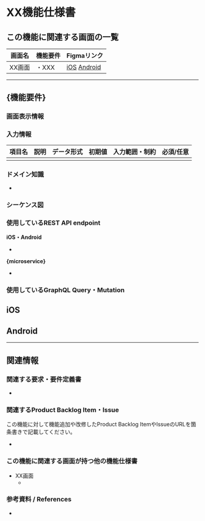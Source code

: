 # XX機能仕様書
## この機能に関連する画面の一覧

<!-- 
この機能に含まれる画面名と、各画面の機能要件を表に記載してください。
iOS、AndroidそれぞれのFigmaのリンクを記載してください。
-->

| 画面名  | 機能要件 | Figmaリンク            |
|------|------|---------------------|
| XX画面 | ・XXX | [iOS]() [Android]() |

---

## {機能要件}

### 画面表示情報

<!--
画面に表示するコンポーネントの表示条件について、Figmaデザインからはわからないようなものをmermaidフローチャートで記載してください。
できるだけエッジケースも含めて記載してください。
Generative AIツールを使ってフローチャートを作成することを強く推奨します。

プロンプト例:

この機能のフローチャート図を作成してください。
「XX画面」は「YY画面」から画面遷移されます。
「」を取得し、もし「」が「」の場合は「」が表示されます。
「」を行うには少なくとも「」が入力されている必要があります。
「」ボタンを押すと「」が行われます。
-->

### 入力情報

<!--
ユーザーが入力するもの(テキストやドメインオブジェクト)は何があるかを表形式で記載してください。
-->

| 項目名 | 説明 | データ形式 | 初期値 | 入力範囲・制約 | 必須/任意 |
|-----|----|-------|-----|---------|-------|
|     |    |       |     |         |       |

### ドメイン知識

<!--
機能仕様を理解するために必要な用語の定義があれば箇条書きで記載してください。
他の機能仕様書でも頻出されるものについては、別途新しくページを作成して相互にリンクを記載することを検討してください。
-->

- 

### シーケンス図

<!--
この機能を利用するユーザーの操作の裏ではどのようなシステムが関係しており、互いに何をやりとりしているのかを説明するシーケンス図を作成してください。
Generative AIツールを使ってフローチャートを作成することを強く推奨します。

プロンプト例:

この機能のシーケンス図を書いてください。
登場人物はユーザー、モバイルアプリ、{microservice}です。
まず、ユーザーはモバイルアプリで「XX画面」を開きます。
モバイルアプリは「」に「」を要求し、「」は「」を返却します。
モバイルアプリはこれらの情報を元に画面表示を行います。
その後、ユーザーがモバイルアプリで「」をすると、「」に対して「」をリクエストして結果をモバイルアプリに返します。
処理が成功したらモバイルアプリは「」を行います。
-->

### 使用しているREST API endpoint

<!--
この機能について各システムで使用しているREST APIのエンドポイント名を箇条書きで記載してください。
-->

**iOS・Android**

- 

**{microservice}**

-

### 使用しているGraphQL Query・Mutation

<!--
この機能についてフロントエンドが定義しているGraphQL Query・MutationファイルのGithubリンクを箇条書きで記載してください。
-->

**iOS**
- 

**Android**
- 

---

## 関連情報

### 関連する要求・要件定義書

<!--
この機能に対して機能追加や改修したプロジェクトの要求・要件定義書のURLを箇条書きで記載してください。
-->

- []()

### 関連するProduct Backlog Item・Issue

この機能に対して機能追加や改修したProduct Backlog ItemやIssueのURLを箇条書きで記載してください。

- []()

### この機能に関連する画面が持つ他の機能仕様書

<!--
この機能に含まれる画面が他にも別の機能を持っている場合があります。
それらの機能仕様書のリンクを箇条書きで記載してください。
-->

- XX画面
    - []()

### 参考資料 / **References**

<!--
その他、この機能に関連する情報のURLを箇条書きで記載してください。
-->

- []()
